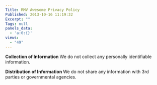```yaml
---
Title: RMV Awesome Privacy Policy
Published: 2013-10-16 11:19:32
Excerpt: ""
Tags: null
panels_data:
  - 'a:0:{}'
views:
  - "49"
---
```

<strong>Collection of Information
</strong>We do not collect any personally identifiable information.

<strong>Distribution of Information
</strong>We do not share any information with 3rd parties or governmental agencies.